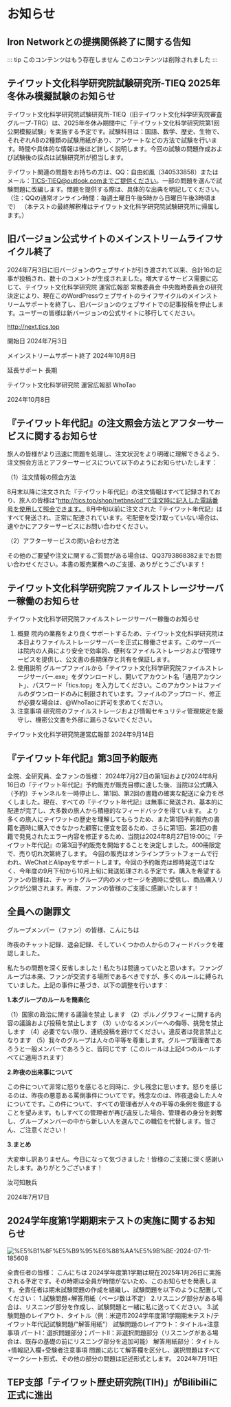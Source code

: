 # お知らせ

## <Badge type="tip" text="2024/10/12" /> <Badge type="warning" text="全体向けお知らせ"/> Iron Networkとの提携関係終了に関する告知
::: tip このコンテンツはもう存在しません
このコンテンツは削除されました
:::

## <Badge type="tip" text="2024/10/12" /> <Badge type="warning" text="全体向けお知らせ" />テイワット文化科学研究院試験研究所-TIEQ 2025年冬休み模擬試験のお知らせ

テイワット文化科学研究院試験研究所-TIEQ（旧テイワット文化科学研究院審査グループ-TRG）は、2025年冬休み期間中に「テイワット文化科学研究院第1回公開模擬試験」を実施する予定です。試験科目は：国語、数学、歴史、生物で、それぞれABの2種類の試験用紙があり、アンケートなどの方法で試験を行います。時間や具体的な情報は後ほど詳しく説明します。今回の試験の問題作成および試験後の採点は試験研究所が担当します。

テイワット関連の問題をお持ちの方は、QQ：自由如風（340533858）またはメール：TICS-TIEQ@outlook.comまでご提供ください。一部の問題を選んで試験問題に改編します。問題を提供する際は、具体的な出典を明記してください。（注：QQの通常オンライン時間：毎週土曜日午後5時から日曜日午後3時頃まで）
（本テストの最終解釈権はテイワット文化科学研究院試験研究所に帰属します。）

## <Badge type="tip" text="2024/10/10" /> <Badge type="warning" text="全体向けお知らせ" />旧バージョン公式サイトのメインストリームライフサイクル終了

2024年7月3日に旧バージョンのウェブサイトが引き渡されて以来、合計16の記事が投稿され、数十のコメントが生成されました。増大するサービス需要に応じて、テイワット文化科学研究院 運営広報部 常務委員会 中央臨時委員会の研究決定により、現在このWordPressウェブサイトのライフサイクルのメインストリームサポートを終了し、旧バージョンのウェブサイトでの記事投稿を停止します。ユーザーの皆様は新バージョンの公式サイトに移行してください。

http://next.tics.top

開始日 2024年7月3日

メインストリームサポート終了 2024年10月8日

延長サポート 長期

テイワット文化科学研究院 運営広報部 WhoTao

2024年10月8日

## <Badge type="tip" text="2024/10/6" /> <Badge type="warning" text="ファン向けお知らせ" />『テイワット年代記』の注文照会方法とアフターサービスに関するお知らせ

旅人の皆様がより迅速に問題を処理し、注文状況をより明確に理解できるよう、注文照会方法とアフターサービスについて以下のようにお知らせいたします：

（1）注文情報の照会方法

8月末以降に注文された『テイワット年代記』の注文情報はすべて記録されており、旅人の皆様は"http://tics.top/shop/twtbns/cd"で注文時に記入した電話番号を使用して照会できます。
8月中旬以前に注文された『テイワット年代記』はすべて発送され、正常に配達されています。宅配便を受け取っていない場合は、速やかにアフターサービスにお問い合わせください。

（2）アフターサービスの問い合わせ方法

その他のご要望や注文に関するご質問がある場合は、QQ3793868382までお問い合わせください。本書の販売業務へのご支援、ありがとうございます！

## <Badge type="tip" text="2024/9/28" /> <Badge type="warning" text="内部向けお知らせ" /> テイワット文化科学研究院ファイルストレージサーバー稼働のお知らせ

テイワット文化科学研究院ファイルストレージサーバー稼働のお知らせ
1. 概要
院内の業務をより良くサポートするため、テイワット文化科学研究院は本日よりファイルストレージサーバーを正式に稼働させます。このサーバーは院内の人員により安全で効率的、便利なファイルストレージおよび管理サービスを提供し、公文書の長期保存と共有を保証します。
2. 使用説明
グループファイルから「テイワット文化科学研究院ファイルストレージサーバー.exe」をダウンロードし、開いてアカウント名「通用アカウント」、パスワード「tics.top」を入力してください。このアカウントはファイルのダウンロードのみに制限されています。ファイルのアップロード、修正が必要な場合は、@WhoTaoに許可を求めてください。
3. 注意事項
研究院のファイルストレージおよび情報セキュリティ管理規定を厳守し、機密公文書を外部に漏らさないでください。

テイワット文化科学研究院運営広報部 2024年9月14日

## <Badge type="tip" text="2024/8/27" />『テイワット年代記』第3回予約販売

全院、全研究員、全ファンの皆様：
2024年7月27日の第1回および2024年8月16日の『テイワット年代記』予約販売が販売目標に達した後、当院は公式購入（予約）チャンネルを一時停止し、第1回、第2回の書籍の確実な配送に全力を尽くしました。現在、すべての『テイワット年代記』は無事に発送され、基本的に配達が完了し、大多数の旅人から積極的なフィードバックを得ています。
より多くの旅人にテイワットの歴史を理解してもらうため、また第1回予約販売の書籍を適時に購入できなかった顧客に便宜を図るため、さらに第1回、第2回の書籍で発見されたエラー内容を修正するため、当院は2024年8月27日19:00に『テイワット年代記』の第3回予約販売を開始することを決定しました。400冊限定で、売り切れ次第終了します。
今回の販売はオンラインプラットフォームで行われ、WeChatとAlipayをサポートします。今回の予約販売は即時発送ではなく、今年度の9月下旬から10月上旬に発送処理される予定です。購入を希望するファンの皆様は、チャットグループ内のメッセージを適時に受信し、商品購入リンクが公開されます。再度、ファンの皆様のご支援に感謝いたします！

## <Badge type="tip" text="2024/7/17" />全員への謝罪文

グループメンバー（ファン）の皆様、こんにちは

昨夜のチャット記録、退会記録、そしていくつかの人からのフィードバックを確認しました。

私たちの問題を深く反省しました！私たちは間違っていたと思います。ファングループは本来、ファンが交流する場所であるべきですが、多くのルールに縛られていました。上記の事件に基づき、以下の調整を行います：

**1.本グループのルールを簡素化**

（1）国家の政治に関する議論を禁止
します
（2）ポルノグラフィーに関する内容の議論および投稿を禁止します
（3）いかなるメンバーへの侮辱、挑発を禁止します
（4）必要でない限り、連続投稿を避けてください。違反者は発言禁止となります
（5）我々のグループは人々の平等を尊重します。グループ管理者であろうと一般メンバーであろうと、皆同じです（このルールは上記4つのルールすべてに適用されます）

**2.昨夜の出来事について**

この件について非常に怒りを感じると同時に、少し残念に思います。怒りを感じるのは、昨夜の悪意ある罵倒事件についてです。残念なのは、昨夜退会した人々についてです。この件について、すべての管理者が人々の平等の条例を徹底することを望みます。もしすべての管理者が再び違反した場合、管理者の身分を剥奪し、グループメンバーの中から新しい人を選んでこの職位を代替します。皆さん、ご注意ください！

**3.まとめ**

大変申し訳ありません。今日になって気づきました！皆様のご支援に深く感謝いたします。ありがとうございます！

汝可知散兵

2024年7月17日

## <Badge type="tip" text="2024/7/11" />2024学年度第1学期期末テストの実施に関するお知らせ

![%E5%B1%8F%E5%B9%95%E6%88%AA%E5%9B%BE-2024-07-11-185608](http://tics.top/wp-content/uploads/2024/07/%25E5%25B1%258F%25E5%25B9%2595%25E6%2588%25AA%25E5%259B%25BE-2024-07-11-185608.png)

全責任者の皆様：
こんにちは
2024学年度第1学期は現在2025年1月26日に実施される予定です。その時期は全員が時間がないため、このお知らせを発表します。全責任者は期末試験問題の作成を組織し、試験問題を以下のように配置してください：
1.試験問題+解答用紙（ページ数は不定）
2.リスニング部分がある場合は、リスニング部分を作成し、試験問題と一緒に私に送ってください。
3.試験問題のレイアウト、タイトル（例：米遊市2024学年度第1学期期末テスト/テイワット年代記試験問題/"解答用紙"）
試験問題のレイアウト：タイトル+注意事項
パートI：選択問題部分；パートII：非選択問題部分（リスニングがある場合は、既存の基礎の前にリスニング部分を追加可能）
解答用紙部分：タイトル+情報記入欄+受験者注意事項
問題に応じて解答欄を区分し、選択問題はすべてマークシート形式、その他の部分の問題は記述形式とします。
2024年7月11日

## <Badge type="tip" text="2024/7.11" /> TEP支部「テイワット歴史研究院(TIH)」がBilibiliに正式に進出
